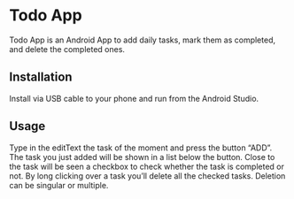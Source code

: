
# Todo App

Todo App is an Android App to add daily tasks, mark them as completed, and delete the completed ones.

## Installation

Install via USB cable to your phone and run from the Android Studio.

## Usage

Type in the editText the task of the moment and press the button “ADD”. The task you just added will be shown in a list below the button. Close to the task will be seen a checkbox to check whether the task is completed or not. By long clicking over a task you’ll delete all the checked tasks. Deletion can be singular or multiple.
